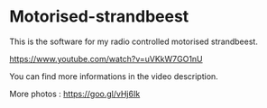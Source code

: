 # Motorised-strandbeest


This is the software for my radio controlled motorised strandbeest.

https://www.youtube.com/watch?v=uVKkW7GO1nU

You can find more informations in the video description.

More photos : https://goo.gl/vHj6Ik
